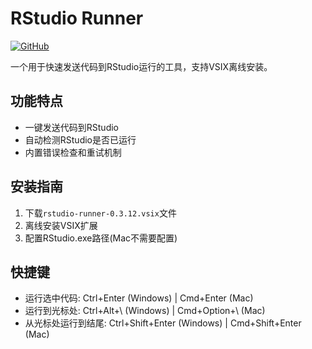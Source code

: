 # RStudio Runner

[![GitHub](https://img.shields.io/badge/GitHub-Repository-blue)](https://github.com/kerrydu/runrstudio)

一个用于快速发送代码到RStudio运行的工具，支持VSIX离线安装。

## 功能特点

- 一键发送代码到RStudio
- 自动检测RStudio是否已运行
- 内置错误检查和重试机制

## 安装指南

1. 下载`rstudio-runner-0.3.12.vsix`文件
2. 离线安装VSIX扩展
3. 配置RStudio.exe路径(Mac不需要配置)

## 快捷键

- 运行选中代码: Ctrl+Enter (Windows)  |  Cmd+Enter (Mac)
- 运行到光标处: Ctrl+Alt+\\ (Windows)   | Cmd+Option+\\ (Mac)
- 从光标处运行到结尾: Ctrl+Shift+Enter (Windows) | Cmd+Shift+Enter (Mac)
